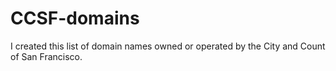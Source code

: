 CCSF-domains
============

I created this list of domain names owned or operated by the City and Count of San Francisco.
